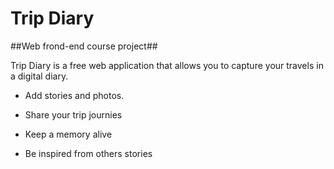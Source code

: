 # Trip Diary
##Web frond-end course project##

Trip Diary is a free web application that allows you to capture your travels in a digital diary.

- Add stories and photos.

- Share your trip journies

- Keep a memory alive

- Be inspired from others stories
